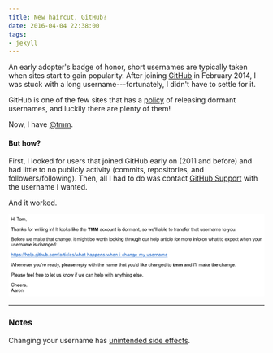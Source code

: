 ```yaml
---
title: New haircut, GitHub?
date: 2016-04-04 22:38:00
tags:
- jekyll
---
```


An early adopter's badge of honor, short usernames are typically taken when sites start to gain popularity. After joining [GitHub](https://github.com) in February 2014, I was stuck with a long username---fortunately, I didn't have to settle for it.

GitHub is one of the few sites that has a [policy](https://help.github.com/articles/name-squatting-policy/) of releasing dormant usernames, and luckily there are plenty of them!

Now, I have [@tmm](https://github.com/tmm).

#### But how?

First, I looked for users that joined GitHub early on (2011 and before) and had little to no publicly activity (commits, repositories, and followers/following). Then, all I had to do was contact [GitHub Support](https://github.com/contact) with the username I wanted.

And it worked.

![GitHub Email](/blog/assets/2016/1/1.png)

***

### Notes

Changing your username has [unintended side effects](https://help.github.com/articles/what-happens-when-i-change-my-username/).